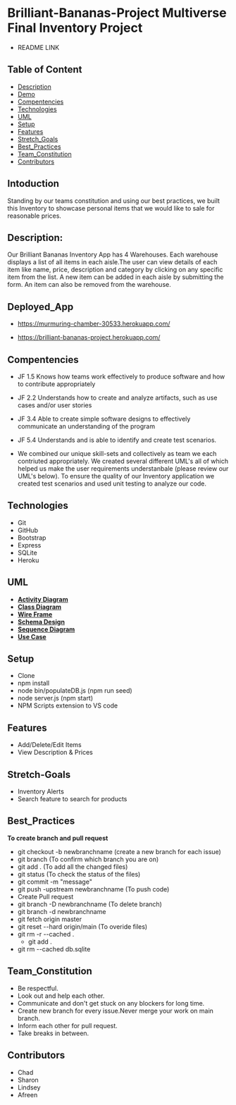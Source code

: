 # Brilliant-Bananas-Project Multiverse Final Inventory Project 
* README LINK 

## Table of Content 
* [Description](#Description)
* [Demo](Deployed_App)
* [Compentencies](#Compentencies)
* [Technologies](#Technologies)
* [UML](#UML)
* [Setup](Setup)
* [Features](#Features)
* [Stretch_Goals](#Stretch-Goals)
* [Best_Practices](#Best_Practices)
* [Team_Constitution](Team_Constitution)
* [Contributors](#Contributors)

## Intoduction 
Standing by our teams constitution and using our best practices, we built this Inventory to showcase personal items that we would like to sale for reasonable prices.


## Description:
Our Brilliant Bananas Inventory App has 4 Warehouses. Each warehouse displays a list of all items in each aisle.The user can view details of each item like name, price, description and category by clicking on any specific item from the list. A new item can be added in each aisle by submitting the form. An item can also be removed from the warehouse.



## Deployed_App
- https://murmuring-chamber-30533.herokuapp.com/

- https://brilliant-bananas-project.herokuapp.com/

## Compentencies
* JF 1.5
Knows how teams work effectively to produce software and how to contribute appropriately
* JF 2.2
Understands how to create and analyze artifacts, such as use cases and/or user stories
* JF 3.4
Able to create simple software designs to effectively communicate an understanding of the program
* JF 5.4 
Understands and is able to identify and create test scenarios.

* We combined our unique skill-sets and collectively as team we each contriuted appropriately. We created several different UML's all of which helped us make the user requirements understanbale (please review our UML's below). To ensure the quality of our Inventory application we created test scenarios and used unit testing to analyze our code. 

## Technologies
- Git 
- GitHub 
- Bootstrap
- Express 
- SQLite
- Heroku

## UML
 - **[Activity Diagram](./UML/activitydiagram/)**
 - **[Class Diagram](./UML/Warehouse%20UML/classdiagram.png/)**
 - **[Wire Frame](./UML/wireframe/)**
 - **[Schema Design](./UML/Warehouse%20UML/schemadesign.png/)**
 - **[Sequence Diagram](./UML/Warehouse%20UML/sequence.png/)**
 - **[Use Case](./UML/Warehouse%20UML/usecase.png/)**


## Setup
- Clone 
- npm install 
- node bin/populateDB.js (npm run seed)
- node server.js         (npm start)
- NPM Scripts extension to VS code 

## Features
- Add/Delete/Edit Items
- View Description & Prices 

## Stretch-Goals
- Inventory Alerts
- Search feature to search for products 



## Best_Practices 
 **To create branch and pull request**
- git checkout -b newbranchname (create a new branch for each issue) 
- git branch (To confirm which branch you are on)
- git add . (To add all the changed files) 
- git status (To check the status of the files) 
- git commit -m "message"
- git push -upstream newbranchname (To push code)
- Create Pull request 
- git branch -D newbranchname (To delete branch)
- git branch -d newbranchname
- git fetch origin master
- git reset --hard origin/main (To overide files)
- git rm -r --cached . 
     - git add .
- git rm --cached db.sqlite

## Team_Constitution
- Be respectful.
- Look out and help each other.
- Communicate and don't get stuck on any blockers for long time.
- Create new branch for every issue.Never merge your work on main branch.
- Inform each other for pull request.
- Take breaks in between.
                 
## Contributors
- Chad
- Sharon
- Lindsey
- Afreen
                 




